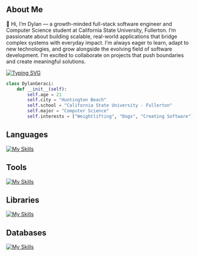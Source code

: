 ## About Me
👋 Hi, I’m Dylan — a growth-minded full-stack software engineer and Computer Science student at California State University, Fullerton. I’m passionate about building scalable, real-world applications that bridge complex systems with everyday impact. I’m always eager to learn, adapt to new technologies, and grow alongside the evolving field of software development. I'm excited to collaborate on projects that push boundaries and create meaningful solutions.



[![Typing SVG](https://readme-typing-svg.demolab.com?font=Fira+Code&pause=1000&color=65F7CE&width=435&lines=Always+Learning+new+Frameworks;Backend-focused+Developer;Interested+in+ML+and+Data+Science)](https://git.io/typing-svg)

```python
class DylanGeraci:
    def __init__(self):
        self.age = 21
        self.city = "Huntington Beach"
        self.school = "California State University - Fullerton"
        self.major = "Computer Science"
        self.interests = ["Weightlifting", "Dogs", "Creating Software"]
```

## Languages
[![My Skills](https://skillicons.dev/icons?i=py,cpp,c,js,java&perline=6)](https://skillicons.dev)

## Tools
[![My Skills](https://skillicons.dev/icons?i=azure,git,github,vscode,vim&perline=6)](https://skillicons.dev)

## Libraries
[![My Skills](https://skillicons.dev/icons?i=tensorflow,pytorch,fastapi&perline=6)](https://skillicons.dev)

## Databases
[![My Skills](https://skillicons.dev/icons?i=mysql,sqlite,mongodb&perline=6)](https://skillicons.dev)
